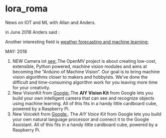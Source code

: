 # lora_roma
News on IOT and ML with Allan and Anders.

in June 2018 Anders said :

Another interesting field is [weather forecasting and machine learning:](http://stackabuse.com/using-machine-learning-to-predict-the-weather-part-1/)


MAY: 2018

1. NEW Camera iot  [see:](https://openmv.io/).The OpenMV project is about creating low-cost, extensible, Python powered, machine vision modules and aims at becoming the “Arduino of Machine Vision“. Our goal is to bring machine vision algorithms closer to makers and hobbyists. We’ve done the difficult and time-consuming algorithm work for you leaving more time for your creativity.
2. New VisionKit from [Google:](https://aiyprojects.withgoogle.com/).The **AIY Vision Kit** from Google lets you build your own intelligent camera that can see and recognize objects using machine learning. All of this fits in a handy little cardboard cube, powered by a Raspberry Pi.
3. New Voicekit  from [Google:](https://aiyprojects.withgoogle.com/voice/). The *AIY Voice Kit* from Google lets you build your own natural language processor and connect it to the Google Assistant. All of this fits in a handy little cardboard cube, powered by a Raspberry Pi.
